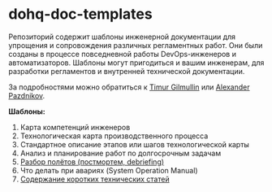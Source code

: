 # dohq-doc-templates

Репозиторий содержит шаблоны инженерной документации для упрощения и сопровождения различных регламентных работ. Они были созданы в процессе повседневной работы DevOps-инженеров и автоматизаторов. Шаблоны могут пригодиться и вашим инженерам, для разработки регламентов и внутренней технической документации.

За подробностями можно обратиться к [Timur Gilmullin](https://github.com/Tim55667757) или [Alexander Pazdnikov](https://github.com/apazdnikov).

**Шаблоны:**
1. Карта компетенций инженеров
2. Технологическая карта производственного процесса
3. Стандартное описание этапов или шагов технологической карты
4. Анализ и планирование работ по долгосрочным задачам
5. [Разбор полётов (постмортем, debriefing)](./debriefing.md)
6. Что делать при авариях (System Operation Manual)
7. [Содержание коротких технических статей](./tech-articles.md)
